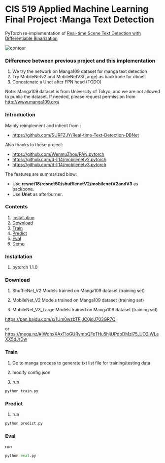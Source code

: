 # CIS 519 Applied Machine Learning Final Project :Manga Text Detection

PyTorch re-implementation of [Real-time Scene Text Detection with Differentiable Binarization](https://arxiv.org/abs/1911.08947)

<img src="https://github.com/SURFZJY/Real-time-Text-Detection/blob/master/demo/dbnet.png" alt="contour" >

### Difference between previous project and this implementation

1. We try the network on Manga109 dataset for manga text detection
2. Try MobileNetv2 and MobileNetV3(Large) as backbone for dbnet.
3. Concatenate a Unet after FPN head (TODO)

Note: Manga109 dataset is from University of Tokyo, and we are not allowed to public the dataset. If needed, please request permission from http://www.manga109.org/

### Introduction
Mainly reimplement and inherit from :
- https://github.com/SURFZJY/Real-time-Text-Detection-DBNet

Also thanks to these project:

- https://github.com/WenmuZhou/PAN.pytorch
- https://github.com/d-li14/mobilenetv2.pytorch
- https://github.com/d-li14/mobilenetv3.pytorch

The features are summarized blow:

+ Use **resnet18/resnet50/shufflenetV2/mobilenetV2andV3** as backbone.  
+ Use **Unet** as afterburner.  


### Contents

1. [Installation](#installation)
2. [Download](#download)
3. [Train](#train)
4. [Predict](#predict)
5. [Eval](#eval)
6. [Demo](#demo)


### Installation

1. pytorch 1.1.0
 
### Download

1. ShuffleNet_V2 Models trained on Manga109 dataset (training set) 

2. MobileNet_V2 Models trained on Manga109 dataset (training set) 

3. MobileNet_V3_Large Models trained on Manga109 dataset (training set)

https://pan.baidu.com/s/1Um0wzbTFjJC0jdJ703GR7Q

or https://mega.nz/#!WdhxXAxT!oGURvmbQFqTHu5hljUPdbDMzI75_UO2iWLaXX5dJrDw

### Train

1. Go to manga process to generate txt list file for training/testing data

2. modify config.json

3. run 

```python
python train.py
```

### Predict

1. run 
```python
python predict.py
```

### Eval

run
```python
python eval.py
```
